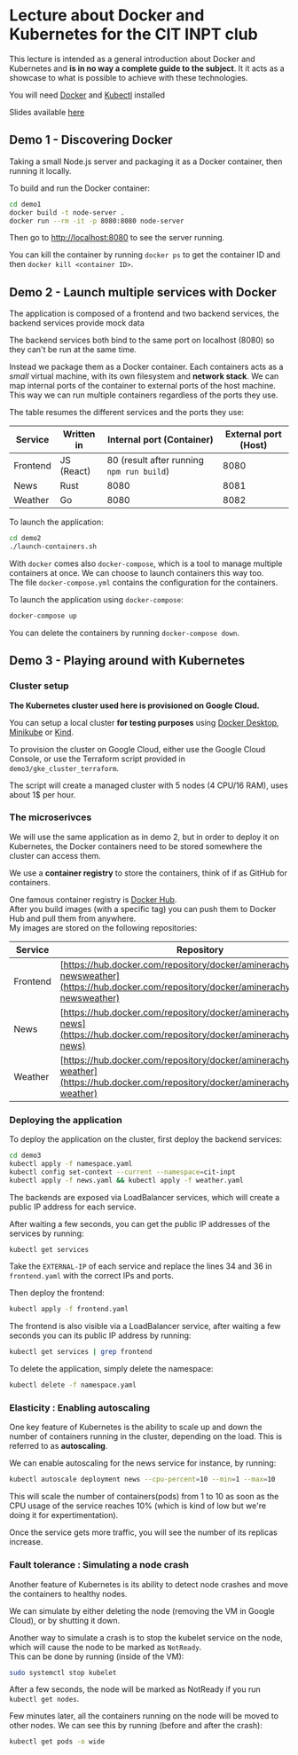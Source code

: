 # Lecture about Docker and Kubernetes for the CIT INPT club

This lecture is intended as a general introduction about Docker and Kubernetes and **is in no way a complete guide to the subject**. It it acts as a showcase to what is possible to achieve with these technologies.

You will need [Docker](https://www.docker.com/products/docker-desktop) and [Kubectl](https://kubernetes.io/docs/tasks/tools/install-kubectl/) installed

Slides available [here](https://docs.google.com/presentation/d/11uHk67KspMAkXE_bnRBfwzrP3WqTBzsz4OSjvoVevHQ/edit?usp=sharing)

## Demo 1 - Discovering Docker

Taking a small Node.js server and packaging it as a Docker container, then running it locally.

To build and run the Docker container:

```bash
cd demo1
docker build -t node-server .
docker run --rm -it -p 8080:8080 node-server
```

Then go to [http://localhost:8080](http://localhost:8080) to see the server running.

You can kill the container by running `docker ps` to get the container ID and then `docker kill <container ID>`.

## Demo 2 - Launch multiple services with Docker

The application is composed of a frontend and two backend services, the backend services provide mock data

The backend services both bind to the same port on localhost (8080) so they can't be run at the same time.

Instead we package them as a Docker container. Each containers acts as a _small_ virtual machine, with its own filesystem and **network stack**.
We can map internal ports of the container to external ports of the host machine. This way we can run multiple containers regardless of the ports they use.

The table resumes the different services and the ports they use:

| Service  | Written in | Internal port (Container)                 | External port (Host) |
| -------- | ---------- | ----------------------------------------- | -------------------- |
| Frontend | JS (React) | 80 (result after running `npm run build`) | 8080                 |
| News     | Rust       | 8080                                      | 8081                 |
| Weather  | Go         | 8080                                      | 8082                 |

To launch the application:

```bash
cd demo2
./launch-containers.sh
```

With `docker` comes also `docker-compose`, which is a tool to manage multiple containers at once. We can choose to launch containers this way too.  
The file `docker-compose.yml` contains the configuration for the containers.

To launch the application using `docker-compose`:

```bash
docker-compose up
```

You can delete the containers by running `docker-compose down`.

## Demo 3 - Playing around with Kubernetes

### Cluster setup

**The Kubernetes cluster used here is provisioned on Google Cloud.**

You can setup a local cluster **for testing purposes** using [Docker Desktop](https://docs.docker.com/desktop/kubernetes/), [Minikube](https://minikube.sigs.k8s.io/docs/start/) or [Kind](https://kind.sigs.k8s.io/docs/user/quick-start/).

To provision the cluster on Google Cloud, either use the Google Cloud Console, or use the Terraform script provided in `demo3/gke_cluster_terraform`.

The script will create a managed cluster with 5 nodes (4 CPU/16 RAM), uses about 1$ per hour.

### The microserivces

We will use the same application as in demo 2, but in order to deploy it on Kubernetes, the Docker containers need to be stored somewhere the cluster can access them.

We use a **container registry** to store the containers, think of if as GitHub for containers.

One famous container registry is [Docker Hub](https://hub.docker.com/).  
After you build images (with a specific tag) you can push them to Docker Hub and pull them from anywhere.  
My images are stored on the following repositories:

| Service  | Repository                                                                                                                                             |
| -------- | ------------------------------------------------------------------------------------------------------------------------------------------------------ |
| Frontend | [https://hub.docker.com/repository/docker/aminerachyd/frontend-newsweather](https://hub.docker.com/repository/docker/aminerachyd/frontend-newsweather) |
| News     | [https://hub.docker.com/repository/docker/aminerachyd/service-news](https://hub.docker.com/repository/docker/aminerachyd/service-news)                 |
| Weather  | [https://hub.docker.com/repository/docker/aminerachyd/service-weather](https://hub.docker.com/repository/docker/aminerachyd/service-weather)           |

### Deploying the application

To deploy the application on the cluster, first deploy the backend services:

```bash
cd demo3
kubectl apply -f namespace.yaml
kubectl config set-context --current --namespace=cit-inpt
kubectl apply -f news.yaml && kubectl apply -f weather.yaml
```

The backends are exposed via LoadBalancer services, which will create a public IP address for each service.

After waiting a few seconds, you can get the public IP addresses of the services by running:

```bash
kubectl get services
```

Take the `EXTERNAL-IP` of each service and replace the lines 34 and 36 in `frontend.yaml` with the correct IPs and ports.

Then deploy the frontend:

```bash
kubectl apply -f frontend.yaml
```

The frontend is also visible via a LoadBalancer service, after waiting a few seconds you can its public IP address by running:

```bash
kubectl get services | grep frontend
```

To delete the application, simply delete the namespace:

```bash
kubectl delete -f namespace.yaml
```

### Elasticity : Enabling autoscaling

One key feature of Kubernetes is the ability to scale up and down the number of containers running in the cluster, depending on the load. This is referred to as **autoscaling**.

We can enable autoscaling for the news service for instance, by running:

```bash
kubectl autoscale deployment news --cpu-percent=10 --min=1 --max=10
```

This will scale the number of containers(pods) from 1 to 10 as soon as the CPU usage of the service reaches 10% (which is kind of low but we're doing it for expertimentation).

Once the service gets more traffic, you will see the number of its replicas increase.

### Fault tolerance : Simulating a node crash

Another feature of Kubernetes is its ability to detect node crashes and move the containers to healthy nodes.

We can simulate by either deleting the node (removing the VM in Google Cloud), or by shutting it down.

Another way to simulate a crash is to stop the kubelet service on the node, which will cause the node to be marked as `NotReady`.  
This can be done by running (inside of the VM):

```bash
sudo systemctl stop kubelet
```

After a few seconds, the node will be marked as NotReady if you run `kubectl get nodes`.

Few minutes later, all the containers running on the node will be moved to other nodes. We can see this by running (before and after the crash):

```bash
kubectl get pods -o wide
```

